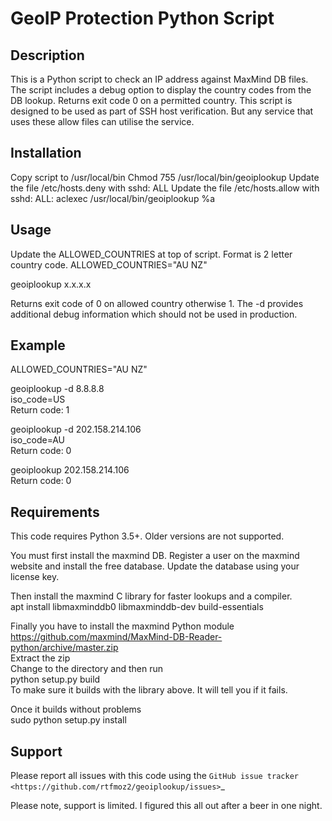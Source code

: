GeoIP Protection Python Script
==========================================

Description
-----------

This is a Python script to check an IP address against MaxMind DB files. The script 
includes a debug option to display the country codes from the DB lookup. Returns exit 
code 0 on a permitted country. This script is designed to be used as part of SSH host
verification. But any service that uses these allow files can utilise the service.

Installation
------------

Copy script to /usr/local/bin
Chmod 755 /usr/local/bin/geoiplookup
Update the file /etc/hosts.deny with sshd: ALL
Update the file /etc/hosts.allow with sshd: ALL: aclexec /usr/local/bin/geoiplookup %a

Usage
-----

Update the ALLOWED_COUNTRIES at top of script. Format is 2 letter country code. 
ALLOWED_COUNTRIES="AU NZ"

geoiplookup x.x.x.x

Returns exit code of 0 on allowed country otherwise 1. The -d provides additional debug 
information which should not be used in production.

Example
-------

ALLOWED_COUNTRIES="AU NZ"

geoiplookup -d 8.8.8.8<br>
iso_code=US<br>
Return code: 1

geoiplookup -d 202.158.214.106<br>
iso_code=AU<br>
Return code: 0

geoiplookup 202.158.214.106<br>
Return code: 0

Requirements
------------

This code requires Python 3.5+. Older versions are not supported.

You must first install the maxmind DB. Register a user on the maxmind 
website and install the free database. Update the database using your license key.

Then install the maxmind C library for faster lookups and a compiler. <br>
apt install libmaxminddb0 libmaxminddb-dev build-essentials

Finally you have to install the maxmind Python module<br>
https://github.com/maxmind/MaxMind-DB-Reader-python/archive/master.zip<br>
Extract the zip<br>
Change to the directory and then run<br>
python setup.py build<br>
To make sure it builds with the library above. It will tell you if it fails.

Once it builds without problems<br>
sudo python setup.py install

Support
-------

Please report all issues with this code using the `GitHub issue tracker
<https://github.com/rtfmoz2/geoiplookup/issues>`_

Please note, support is limited. I figured this all out after a beer in one night.
